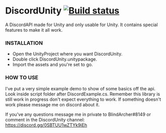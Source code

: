 # DiscordUnity [![Build status](https://ci.appveyor.com/api/projects/status/b1lvl871p3m164um?svg=true)](https://ci.appveyor.com/project/robinhood128/discordunity)
A DiscordAPI made for Unity and only usable for Unity. It contains special features to make it all work.

### INSTALLATION
- Open the UnityProject where you want DiscordUnity.
- Double click DiscordUnity.unitypackage.
- Import the assets and you're set to go.

### HOW TO USE
I've put a very simple example demo to show of some basics off the api. Look inside script folder after DiscordExample.cs. 
Remember this library is still work in progress don't expect everything to work. If something doesn't work please message me on discord about it.

If you've any questions message me in private to BlindArcher#8149 or comment in the DiscordUnity channel: https://discord.gg/0SBTUU1wZTYk9iEh
